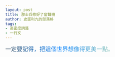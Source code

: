 ```yaml
---
layout: post
title: 那士兵修好了留聲機
author: 史蛋利九的部落格
tags:
- 高密度詞藻
- 一行文
---
```


<span style="font-size: large;
background: -webkit-linear-gradient(0deg, #34495b, #007fff, #8cc4af);
-webkit-background-clip: text;
-webkit-text-fill-color: transparent;">
一定要記得，把這個世界想像得更美一點。
</span>
